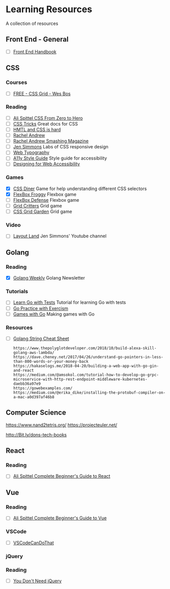 # Learning Resources

A collection of resources

## Front End - General

- [ ] [Front End Handbook](https://frontendmasters.com/books/front-end-handbook/2019/)

## CSS

### Courses

- [ ] [FREE - CSS Grid - Wes Bos](https://cssgrid.io/)

### Reading

- [ ] [Ali Spittel CSS From Zero to Hero](https://dev.to/aspittel/css-from-zero-to-hero-3o16)
- [ ] [CSS Tricks](https://css-tricks.com/) Great docs for CSS
- [ ] [HMTL and CSS is hard](https://internetingishard.com/html-and-css/)
- [ ] [Rachel Andrew](https://rachelandrew.co.uk/css/)
- [ ] [Rachel Andrew Smashing Magazine](https://www.smashingmagazine.com/author/rachel-andrew/)
- [ ] [Jen Simmons](https://labs.jensimmons.com/) Labs of CSS responsive design
- [ ] [Web Typography](http://webtypography.net/toc/)
- [ ] [A11y Style Guide](https://a11y-style-guide.com/style-guide/) Style guide for accessibility
- [ ] [Designing for Web Accessibility](https://www.w3.org/WAI/tips/designing/)

### Games

- [x] [CSS Diner](https://flukeout.github.io/) Game for help understanding different CSS selectors
- [x] [FlexBox Froggy](https://flexboxfroggy.com/) Flexbox game
- [ ] [FlexBox Defense](http://www.flexboxdefense.com/) Flexbox game
- [ ] [Grid Critters](http://www.gridcritters.com/) Grid game
- [ ] [CSS Grid Garden](https://cssgridgarden.com/) Grid game

### Video

- [ ] [Layout Land](https://www.youtube.com/channel/UC7TizprGknbDalbHplROtag) Jen Simmons' Youtube channel

## Golang

### Reading

- [x] [Golang Weekly](https://golangweekly.com/issues/253) Golang Newsletter

### Tutorials

- [ ] [Learn Go with Tests](https://quii.gitbook.io/learn-go-with-tests) Tutorial for learning Go with tests
- [ ] [Go Practice with Exercism](https://exercism.io/my/tracks/go)
- [ ] [Games with Go](https://gameswithgo.org/) Making games with Go

### Resources

- [ ] [Golang String Cheat Sheet](https://yourbasic.org/golang/string-functions-reference-cheat-sheet/)


      https://www.thepolyglotdeveloper.com/2018/10/build-alexa-skill-golang-aws-lambda/
      https://dave.cheney.net/2017/04/26/understand-go-pointers-in-less-than-800-words-or-your-money-back
      https://hakaselogs.me/2018-04-20/building-a-web-app-with-go-gin-and-react
      https://medium.com/@amsokol.com/tutorial-how-to-develop-go-grpc-microservice-with-http-rest-endpoint-middleware-kubernetes-daebb36a97e9
      https://gowebexamples.com/
      https://medium.com/@erika_dike/installing-the-protobuf-compiler-on-a-mac-a0d397af46b8

## Computer Science

https://www.nand2tetris.org/
https://projecteuler.net/

http://Bit.ly/dons-tech-books

## React

### Reading

- [ ] [Ali Spittel Complete Beginner's Guide to React](https://dev.to/aspittel/a-complete-beginners-guide-to-react-2cl6)

## Vue

### Reading

- [ ] [Ali Spittel Complete Beginner's Guide to Vue](https://dev.to/aspittel/a-complete-beginners-guide-to-vue-422n)

### VSCode

- [ ] [VSCodeCanDoThat](https://vscodecandothat.com/)

### jQuery 

### Reading

- [ ] [You Don't Need jQuery](https://github.com/nefe/You-Dont-Need-jQuery)
